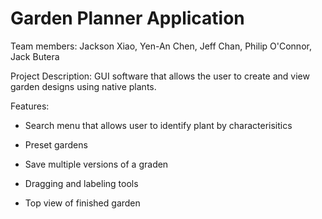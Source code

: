 # Garden Planner Application 

Team members: Jackson Xiao, Yen-An Chen, Jeff Chan, Philip O'Connor, Jack Butera

Project Description: GUI software that allows the user to create and view garden designs using native plants. 

Features: 

  - Search menu that allows user to identify plant by characterisitics

  - Preset gardens

  - Save multiple versions of a graden

  - Dragging and labeling tools

  - Top view of finished garden
